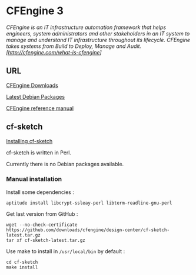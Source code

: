 
# CFEngine 3 #

_CFEngine is an IT infrastructure automation framework that helps engineers, system administrators and other stakeholders in an IT system to manage and understand IT infrastructure throughout its lifecycle. CFEngine takes systems from Build to Deploy, Manage and Audit. [<http://cfengine.com/what-is-cfengine>]_

## URL ##

[CFEngine Downloads](http://cfengine.com/downloads)

[Latest Debian Packages](http://cfengine.com/pub/apt/pool/main/c/cfengine-community/)

[CFEngine reference manual](http://cfengine.com/manuals/cf3-reference)

## cf-sketch ##

[Installing cf-sketch](https://github.com/cfengine/design-center/wiki/Installing-cfsketch)

cf-sketch is written in Perl.

Currently there is no Debian packages available.

### Manual installation ###

Install some dependencies :

```
aptitude install libcrypt-ssleay-perl libterm-readline-gnu-perl
```

Get last version from GitHub :

```
wget --no-check-certificate https://github.com/downloads/cfengine/design-center/cf-sketch-latest.tar.gz
tar xf cf-sketch-latest.tar.gz
```

Use make to install in `/usr/local/bin` by default :

```
cd cf-sketch
make install
```

